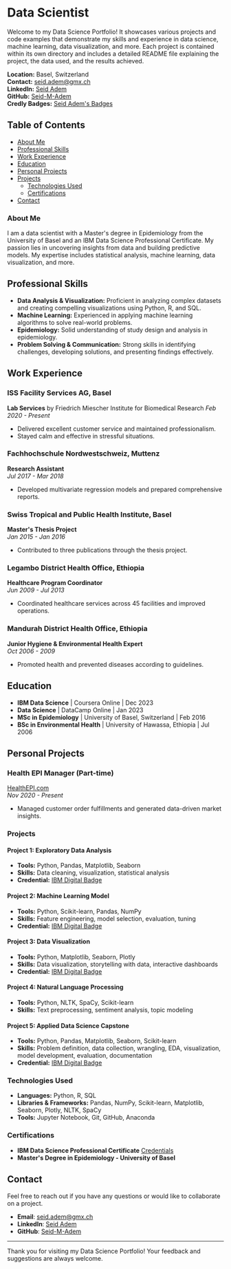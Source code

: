 # Data Scientist

Welcome to my Data Science Portfolio! It showcases various projects and code examples that demonstrate my skills and experience in data science, machine learning, data visualization, and more. Each project is contained within its own directory and includes a detailed README file explaining the project, the data used, and the results achieved.

**Location:** Basel, Switzerland  
**Contact:** [seid.adem@gmx.ch](mailto:seid.adem@gmx.ch)  
**LinkedIn:** [Seid Adem](https://www.linkedin.com/in/seid-adem/)  
**GitHub:** [Seid-M-Adem](https://github.com/Seid-M-Adem)  
**Credly Badges:** [Seid Adem's Badges](https://www.credly.com/users/seid-adem.78176190/badges)

## Table of Contents
- [About Me](#about-me)
- [Professional Skills](#professional-skills)
- [Work Experience](#work-experience)
- [Education](#education)
- [Personal Projects](#personal-projects)
- [Projects](#projects)
  - [Technologies Used](#technologies-used)
  - [Certifications](#certifications)
- [Contact](#contact)

### About Me

I am a data scientist with a Master's degree in Epidemiology from the University of Basel and an IBM Data Science Professional Certificate. My passion lies in uncovering insights from data and building predictive models. My expertise includes statistical analysis, machine learning, data visualization, and more.

## Professional Skills
- **Data Analysis & Visualization:** Proficient in analyzing complex datasets and creating compelling visualizations using Python, R, and SQL.
- **Machine Learning:** Experienced in applying machine learning algorithms to solve real-world problems.
- **Epidemiology:** Solid understanding of study design and analysis in epidemiology.
- **Problem Solving & Communication:** Strong skills in identifying challenges, developing solutions, and presenting findings effectively.

## Work Experience

### ISS Facility Services AG, Basel
**Lab Services** by Friedrich Miescher Institute for Biomedical Research 
_Feb 2020 - Present_
- Delivered excellent customer service and maintained professionalism.
- Stayed calm and effective in stressful situations.

### Fachhochschule Nordwestschweiz, Muttenz
**Research Assistant**  
_Jul 2017 - Mar 2018_
- Developed multivariate regression models and prepared comprehensive reports.

### Swiss Tropical and Public Health Institute, Basel
**Master's Thesis Project**  
_Jan 2015 - Jan 2016_
- Contributed to three publications through the thesis project.

### Legambo District Health Office, Ethiopia
**Healthcare Program Coordinator**  
_Jun 2009 - Jul 2013_
- Coordinated healthcare services across 45 facilities and improved operations.

### Mandurah District Health Office, Ethiopia
**Junior Hygiene & Environmental Health Expert**  
_Oct 2006 - 2009_
- Promoted health and prevented diseases according to guidelines.

## Education
- **IBM Data Science** | Coursera Online | Dec 2023
- **Data Science** | DataCamp Online | Jan 2023
- **MSc in Epidemiology** | University of Basel, Switzerland | Feb 2016
- **BSc in Environmental Health** | University of Hawassa, Ethiopia | Jul 2006

## Personal Projects

### Health EPI Manager (Part-time)
[HealthEPI.com](https://healthepi.com)  
_Nov 2020 - Present_
- Managed customer order fulfillments and generated data-driven market insights.

### Projects

#### Project 1: Exploratory Data Analysis
- **Tools:** Python, Pandas, Matplotlib, Seaborn
- **Skills:** Data cleaning, visualization, statistical analysis
- **Credential:** [IBM Digital Badge](https://www.credly.com/badges/913c02a1-2fd1-4db2-a259-4518716450a1)

#### Project 2: Machine Learning Model
- **Tools:** Python, Scikit-learn, Pandas, NumPy
- **Skills:** Feature engineering, model selection, evaluation, tuning
- **Credential:** [IBM Digital Badge](https://www.credly.com/badges/5ffb98ea-e298-4d2a-b145-90efdbf8c062)

#### Project 3: Data Visualization
- **Tools:** Python, Matplotlib, Seaborn, Plotly
- **Skills:** Data visualization, storytelling with data, interactive dashboards
- **Credential:** [IBM Digital Badge](https://www.credly.com/badges/a4dee89f-ca5e-4b04-8398-4d2f5e7ee042)

#### Project 4: Natural Language Processing
- **Tools:** Python, NLTK, SpaCy, Scikit-learn
- **Skills:** Text preprocessing, sentiment analysis, topic modeling

#### Project 5: Applied Data Science Capstone
- **Tools:** Python, Pandas, Matplotlib, Seaborn, Scikit-learn
- **Skills:** Problem definition, data collection, wrangling, EDA, visualization, model development, evaluation, documentation
- **Credential:** [IBM Digital Badge](https://www.credly.com/badges/99abc1d5-c727-4409-ab23-33312e849789)

### Technologies Used

- **Languages:** Python, R, SQL
- **Libraries & Frameworks:** Pandas, NumPy, Scikit-learn, Matplotlib, Seaborn, Plotly, NLTK, SpaCy
- **Tools:** Jupyter Notebook, Git, GitHub, Anaconda

### Certifications

- **IBM Data Science Professional Certificate** [Credentials](https://www.coursera.org/account/accomplishments/professional-cert/A4BUQYZQD36M)
- **Master's Degree in Epidemiology - University of Basel**

## Contact

Feel free to reach out if you have any questions or would like to collaborate on a project.

- **Email**: [seid.adem@gmx.ch](mailto:seid.adem@gmx.ch)
- **LinkedIn**: [Seid Adem](https://www.linkedin.com/in/seid-adem/)
- **GitHub**: [Seid-M-Adem](https://github.com/Seid-M-Adem)

---

Thank you for visiting my Data Science Portfolio! Your feedback and suggestions are always welcome.
